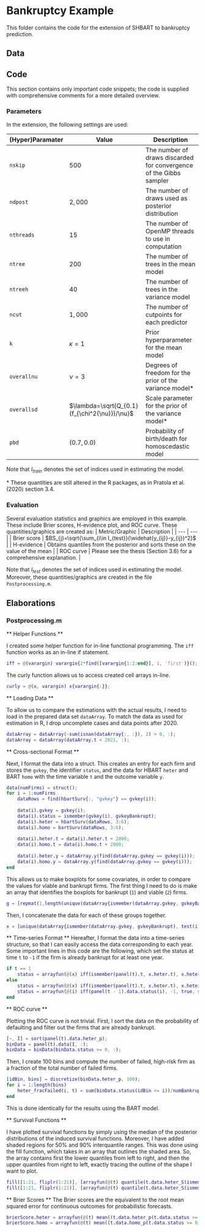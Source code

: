 # Bankruptcy Example
This folder contains the code for the extension of SHBART to bankruptcy prediction.
## Data


## Code
This section contains only important code snippets; the code is supplied with comprehensive comments for a more detailed overview.

### Parameters
In the extension, the following settings are used:

| (Hyper)Paramater | Value | Description |
| --- | --- | --- |
| `nskip` | $500$ | The number of draws discarded for convergence of the Gibbs sampler |
| `ndpost` | $2,000$ | The number of draws used as posterior distribution |
| `nthreads` | $15$ | The number of OpenMP threads to use in computation | 
| `ntree` | $200$  | The number of trees in the mean model | 
| `ntreeh` | $40$ | The number of trees in the variance model |
| `ncut` | $1,000$ | The number of cutpoints for each predictor |
| `k` | $\kappa = 1$ | Prior hyperparameter for the mean model |
| `overallnu` | $\nu=3$ | Degrees of freedom for the prior of the variance model* |
| `overallsd` | $\lambda=\sqrt{Q_{0.1}(f_{\chi^2(\nu)})/\nu}$ | Scale parameter for the prior of the variance model* |
| `pbd` | $(0.7, 0.0)$ | Probability of birth/death for homoscedastic model |

Note that $I_{train}$ denotes the set of indices used in estimating the model.

$*$ These quantities are still altered in the R packages, as in Pratola et al. (2020) section 3.4.

### Evaluation
Several evaluation statistics and graphics are employed in this example. These include Brier scores, H-evidence plot, and ROC curve. These quantities/graphics are created as:
| Metric/Graphic | Description |
| --- | --- |
| Brier score | $BS_{j}=\sqrt{\sum_{i\in I_{test}}(\widehat{y_{ij}}-y_{ij})^2}$ |
| H-evidence | Obtains quantiles from the posterior and sorts these on the value of the mean |
| ROC curve | Please see the thesis (Section 3.6) for a comprehensive explanation. |

Note that $I_{test}$ denotes the set of indices used in estimating the model. Moreover, these quantities/graphics are created in the file `Postprocessing.m`.

## Elaborations
### Postprocessing.m
** Helper Functions **

I created some helper function for in-line functional programming. The `iff` function works as an in-line if statement.
```matlab
iff = @(varargin) varargin{2*find([varargin{1:2:end}], 1, 'first')}();
```
The curly function allows us to access created cell arrays in-line.
```matlab
curly = @(x, varargin) x{varargin{:}};
```

** Loading Data **

To allow us to compare the estimations with the actual results, I need to load in the prepared data set `dataArray`. To match the data as used for estimation in R, I drop uncomplete cases and data points after 2020.
```matlab
dataArray = dataArray(~sum(isnan(dataArray{:, :}), 2) > 0, :);
dataArray = dataArray(dataArray.t < 2021, :);
```

** Cross-sectional Format **

Next, I format the data into a struct. This creates an entry for each firm and stores the `gvkey`, the identifier `status`, and the data for HBART `heter` and BART `homo` with the time variable `t` and the outcome variable `y`.
```matlab
data(numFirms) = struct();
for i = 1:numFirms
    dataRows = find(hbartSurv{:, "gvkey"} == gvkey(i));
    
    data(i).gvkey = gvkey(i);
    data(i).status = ismember(gvkey(i), gvkeyBankrupt);
    data(i).heter = hbartSurv(dataRows, 3:6);
    data(i).homo = bartSurv(dataRows, 3:6);
    
    data(i).heter.t = data(i).heter.t + 2000;
    data(i).homo.t = data(i).homo.t + 2000;
    
    data(i).heter.y = dataArray.y(find(dataArray.gvkey == gvkey(i)));
    data(i).homo.y = dataArray.y(find(dataArray.gvkey == gvkey(i)));
end
```

This allows us to make boxplots for some covariates, in order to compare the values for viable and bankrupt firms. The first thing I need to do is make an array that identifies the boxplots for bankrupt (`1`) and viable (`2`) firms. 
```matlab
g = [repmat(1,length(unique(dataArray{ismember(dataArray.gvkey, gvkeyBankrupt), test(i).ratio})),1); repmat(2,length(unique(dataArray{~ismember(dataArray.gvkey, gvkeyBankrupt), test(i).ratio})),1)];
```

Then, I concatenate the data for each of these groups together.
```matlab
x = [unique(dataArray{ismember(dataArray.gvkey, gvkeyBankrupt), test(i).ratio}); unique(dataArray{~ismember(dataArray.gvkey, gvkeyBankrupt), test(i).ratio})];
```

** Time-series Format **
Hereafter, I format the data into a time-series structure, so that I can easily access the data corresponding to each year. Some important lines in this code are the following, which set the status at time `t` to `-1` if the firm is already bankrupt for at least one year.
```matlab
if t == 1
    status = arrayfun(@(x) iff(ismember(panel(t).t, x.heter.t), x.heter.y(x.heter.t == panel(t).t), true, @() -1), data)';
else
    status = arrayfun(@(x) iff(ismember(panel(t).t, x.heter.t), x.heter.y(x.heter.t == panel(t).t), true, @() -1), data)';
    status = arrayfun(@(i) iff(panel(t - 1).data.status(i), -1, true, status(i)), 1:length(status))';
end
```

** ROC curve **

Plotting the ROC curve is not trivial. First, I sort the data on the probability of defaulting and filter out the firms that are already bankrupt.
```matlab
[~, I] = sort(panel(t).data.heter_p);
binData = panel(t).data(I, :);
binData = binData(binData.status >= 0, :);
```

Then, I create 100 bins and compute the number of failed, high-risk firm as a fraction of the total number of failed firms. 
```matlab
[idBin, bins] = discretize(binData.heter_p, 100);
for i = 1:length(bins)
    heter_fracFailed(i, t) = sum(binData.status(idBin <= i))/numBankrupt;
end
```

This is done identically for the results using the BART model.

** Survival Functions **

I have plotted survival functions by simply using the median of the posterior distributions of the induced survival functions. Moreover, I have added shaded regions for 50% and 90% interquantile ranges. This was done using the fill function, which takes in an array that outlines the shaded area. So, the array contains first the lower quantiles from left to right, and then the upper quantiles from right to left, exactly tracing the outline of the shape I want to plot.
```matlab
fill([1:21, fliplr(1:21)], [arrayfun(@(t) quantile(t.data.heter_S(ismember(t.data.gvkey, gvkeyBankrupt)), 0.25), panel), fliplr(arrayfun(@(t) quantile(t.data.heter_S(ismember(t.data.gvkey, gvkeyBankrupt)), 0.75), panel))], 'k', 'FaceAlpha', 0.1, 'EdgeColor', 'none')
fill([1:21, fliplr(1:21)], [arrayfun(@(t) quantile(t.data.heter_S(ismember(t.data.gvkey, gvkeyBankrupt)), 0.05), panel), fliplr(arrayfun(@(t) quantile(t.data.heter_S(ismember(t.data.gvkey, gvkeyBankrupt)), 0.95), panel))], 'k', 'FaceAlpha', 0.1, 'EdgeColor', 'none')
```

** Brier Scores **
The Brier scores are the equivalent to the root mean squared error for continuous outcomes for probabilistic forecasts.
```matlab
brierScore.heter = arrayfun(@(t) mean((t.data.heter_p(t.data.status >= 0) - t.data.status(t.data.status >= 0)).^2), panel);
brierScore.homo = arrayfun(@(t) mean((t.data.homo_p(t.data.status >= 0) - t.data.status(t.data.status >= 0)).^2), panel);
```
